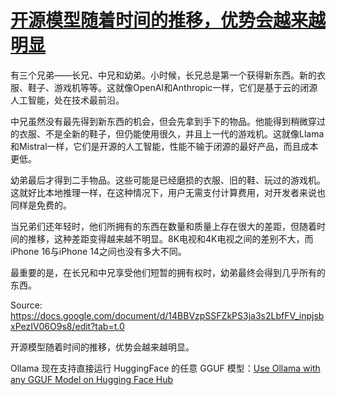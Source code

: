 # [开源模型随着时间的推移，优势会越来越明显](https://github.com/VandeeFeng/gitmemos/issues/9)

有三个兄弟——长兄、中兄和幼弟。小时候，长兄总是第一个获得新东西。新的衣服、鞋子、游戏机等等。这就像OpenAI和Anthropic一样，它们是基于云的闭源人工智能，处在技术最前沿。

中兄虽然没有最先得到新东西的机会，但会先拿到手下的物品。他能得到稍微穿过的衣服、不是全新的鞋子，但仍能使用很久，并且上一代的游戏机。这就像Llama和Mistral一样，它们是开源的人工智能，性能不输于闭源的最好产品，而且成本更低。

幼弟最后才得到二手物品。这些可能是已经磨损的衣服、旧的鞋、玩过的游戏机。这就好比本地推理一样，在这种情况下，用户无需支付计算费用，对开发者来说也同样是免费的。

当兄弟们还年轻时，他们所拥有的东西在数量和质量上存在很大的差距，但随着时间的推移，这种差距变得越来越不明显。8K电视和4K电视之间的差别不大，而iPhone 16与iPhone 14之间也没有多大不同。

最重要的是，在长兄和中兄享受他们短暂的拥有权时，幼弟最终会得到几乎所有的东西。

Source:  https://docs.google.com/document/d/14BBVzpSSFZkPS3ja3s2LbfFV_inpjsbxPezIV06O9s8/edit?tab=t.0

开源模型随着时间的推移，优势会越来越明显。

Ollama 现在支持直接运行 HuggingFace 的任意 GGUF 模型：[Use Ollama with any GGUF Model on Hugging Face Hub](https://huggingface.co/docs/hub/en/ollama)